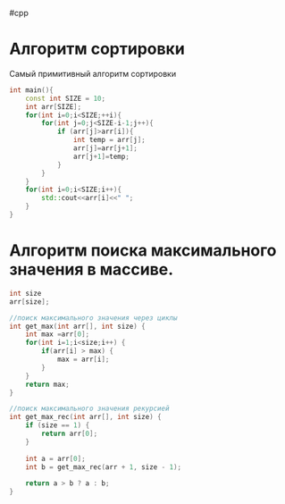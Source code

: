 #cpp 
# Алгоритм сортировки
Самый примитивный алгоритм сортировки 
```cpp
int main(){
	const int SIZE = 10;
	int arr[SIZE];
	for(int i=0;i<SIZE;++i){
		for(int j=0;j<SIZE-i-1;j++){
			if (arr[j]>arr[i]){
				int temp = arr[j];
				arr[j]=arr[j+1];
				arr[j+1]=temp;
			}
		}
	}
	for(int i=0;i<SIZE;i++){
		std::cout<<arr[i]<<" ";
	}
}
```

# Aлгоритм поиска максимального значения в массиве.
```cpp
int size
arr[size];
```

```cpp
//поиск максимального значения через циклы
int get_max(int arr[], int size) {  
    int max =arr[0];  
    for(int i=1;i<size;i++) {  
        if(arr[i] > max) {  
            max = arr[i];  
        }  
    }  
    return max;  
}

//поиск максимального значения рекурсией
int get_max_rec(int arr[], int size) {  
    if (size == 1) {  
        return arr[0];  
    }  
  
    int a = arr[0];  
    int b = get_max_rec(arr + 1, size - 1);  
  
    return a > b ? a : b;  
}
```
